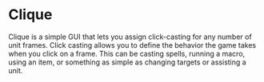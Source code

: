 # Clique

Clique is a simple GUI that lets you assign click-casting for any number of unit frames. Click casting allows you to define the behavior the game takes when you click on a frame. This can be casting spells, running a macro, using an item, or something as simple as changing targets or assisting a unit.
